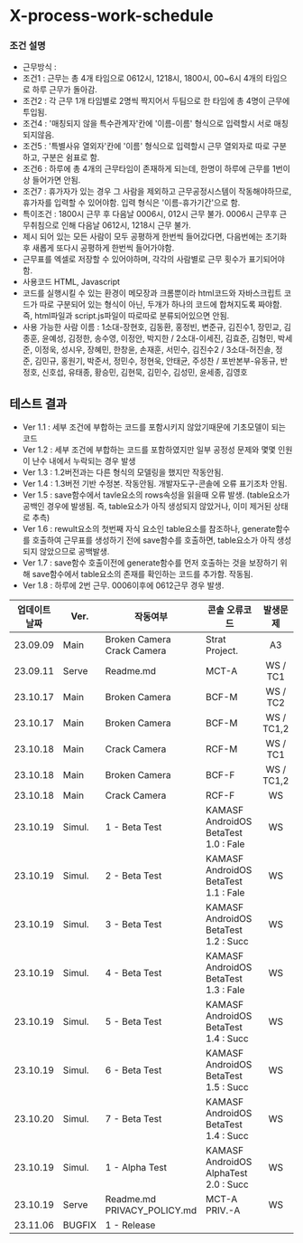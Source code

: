 # X-process-work-schedule

### 조건 설명
- 근무방식 : 
- 조건1 : 근무는 총 4개 타임으로 0612시, 1218시, 1800시, 00~6시 4개의 타임으로 하루 근무가 돌아감. 
- 조건2 : 각 근무 1개 타임별로 2명씩 짝지어서 두팀으로 한 타임에 총 4명이 근무에 투입됨.
- 조건4 : '매칭되지 않을 특수관계자'칸에 '이름-이름' 형식으로 입력할시 서로 매칭되지않음.
- 조건5 : '특별사유 열외자'칸에 '이름' 형식으로 입력할시 근무 열외자로 따로 구분하고, 구분은 쉼표로 함.
- 조건6 : 하루에 총 4개의 근무타임이 존재하게 되는데, 한명이 하루에 근무를 1번이상 들어가면 안됨.
- 조건7 : 휴가자가 있는 경우 그 사람을 제외하고 근무공정시스템이 작동해야하므로, 휴가자를 입력할 수 있어야함. 입력 형식은 '이름-휴가기간'으로 함.
- 특이조건 : 1800시 근무 후 다음날 0006시, 012시 근무 불가. 0006시 근무후 근무취침으로 인해 다음날 0612시, 1218시 근무 불가.
- 제시 되어 있는 모든 사람이 모두 공평하게 한번씩 들어갔다면, 다음번에는 초기화 후 새롭게 또다시 공평하게 한번씩 들어가야함. 
- 근무표를 엑셀로 저장할 수 있어야하며, 각각의 사람별로 근무 횟수가 표기되어야함.
- 사용코드 HTML, Javascript 
- 코드를 실행시킬 수 있는 환경이 메모장과 크롬뿐이라  html코드와 자바스크립트 코드가 따로 구분되어 있는 형식이 아닌, 두개가 하나의 코드에 합쳐지도록 짜야함. 즉, html파일과 script.js파일이 따로따로 분류되어있으면 안됨.
- 사용 가능한 사람 이름 : 1소대-장현호, 김동환, 홍정빈, 변준규, 김진수1, 장민교, 김종훈, 윤예성, 김정한, 송수영, 이정안, 박지한 / 2소대-이세진, 김효준, 김형민, 박세준, 이정욱, 성시우, 장혜민, 한창윤, 손재훈, 서민수, 김진수2 / 3소대-허진솔, 정 준, 김민규, 홍원기, 박준서, 정민수, 정현욱, 안태균, 주성찬 / 포반본부-유동규, 반정호, 신호섭, 유태종, 황승민, 김현묵, 김민수, 김성민, 윤세종, 김영호


## 테스트 결과
- Ver 1.1 : 세부 조건에 부합하는 코드를 포함시키지 않았기때문에 기초모델이 되는 코드
- Ver 1.2 : 세부 조건에 부합하는 코드를 포함하였지만 일부 공정성 문제와 몇몇 인원이 난수 내에서 누락되는 경우 발생
- Ver 1.3 : 1.2버전과는 다른 형식의 모델링을 했지만 작동안됨.
- Ver 1.4 : 1.3버전 기반 수정본. 작동안됨. 개발자도구-콘솔에 오류 표기조차 안됨.
- Ver 1.5 : save함수에서 tavle요소의 rows속성을 읽을때 오류 발생. (table요소가 공백인 경우에 발생됨. 즉, table요소가 아직 생성되지 않았거나, 이미 제거된 상태로 추측)
- Ver 1.6 : rewult요소의 첫번째 자식 요소인 table요소를 참조하나, generate함수를 호출하여 근무표를 생성하기 전에 save함수를 호출하면, table요소가 아직 생성되지 않았으므로 공백발생.
- Ver 1.7 : save함수 호출이전에 generate함수를 먼저 호출하는 것을 보장하기 위해 save함수에서 table요소의 존재를 확인하는 코드를 추가함. 작동됨.
- Ver 1.8 : 하루에 2번 근무. 0006이후에 0612근무 경우 발생.

업데이트 날짜 | Ver. | 작동여부 | 콘솔 오류코드 | 발생문제
| :---: | --- | --- | --- | :---: |
23.09.09 | Main | Broken Camera <br> Crack Camera | Strat Project. | A3
23.09.11 | Serve | Readme.md | MCT-A | WS / TC1
23.10.17 | Main | Broken Camera | BCF-M | WS / TC2
23.10.17 | Main | Broken Camera | BCF-M | WS / TC1,2
23.10.18 | Main | Crack Camera | RCF-M | WS / TC1
23.10.18 | Main | Broken Camera | BCF-F | WS / TC1,2
23.10.18 | Main | Crack Camera | RCF-F | WS
23.10.19 | Simul. | 1 - Beta Test | KAMASF AndroidOS BetaTest 1.0 : Fale | WS
23.10.19 | Simul. | 2 - Beta Test | KAMASF AndroidOS BetaTest 1.1 : Fale | WS
23.10.19 | Simul. | 3 - Beta Test | KAMASF AndroidOS BetaTest 1.2 : Succ | WS
23.10.19 | Simul. | 4 - Beta Test | KAMASF AndroidOS BetaTest 1.3 : Fale | WS
23.10.19 | Simul. | 5 - Beta Test | KAMASF AndroidOS BetaTest 1.4 : Succ | WS
23.10.19 | Simul. | 6 - Beta Test | KAMASF AndroidOS BetaTest 1.5 : Succ | WS
23.10.20 | Simul. | 7 - Beta Test | KAMASF AndroidOS BetaTest 1.4 : Succ | WS
23.10.19 | Simul. | 1 - Alpha Test | KAMASF AndroidOS AlphaTest 2.0 : Succ | WS
23.10.19 | Serve | Readme.md <br> PRIVACY_POLICY.md | MCT-A <br> PRIV.-A | WS
23.11.06 | BUGFIX | 1 - Release | 
